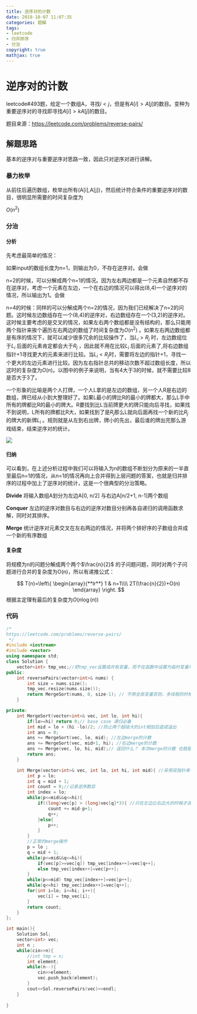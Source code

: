 ```yaml
---
title: 逆序对的计数
date: 2019-10-07 11:07:35
categories: 题解
tags:
- leetcode
- 归并排序
- 分治
copyright: true
mathjax: true
---
```


# 逆序对的计数

leetcode#493题，给定一个数组A，寻找$i<j$，但是有$A[i]>A[j]$的数目。变种为重要逆序对的寻找即寻找$A[i]>kA[j]$的数目。

题目来源：https://leetcode.com/problems/reverse-pairs/

<!--more-->

## 解题思路

基本的逆序对与重要逆序对思路一致，因此只对逆序对进行讲解。

### 暴力枚举

从前往后遍历数组，枚举出所有(A[i],A[j])，然后统计符合条件的重要逆序对的数目，很明显所需要的时间复杂度为

$O(n^2)$

### 分治

#### 分析

先考虑最简单的情况：

如果input的数组长度为n=1，则输出为0，不存在逆序对。会做

n=2的时候，可以分解成两个n=1的情况。因为左右两边都是一个元素自然都不存在逆序对，考虑一个元素在左边，一个在右边的情况可以得出(8,4)一个逆序对的情况，所以输出为1。会做

n=4的时候：同样的可以分解成两个n=2的情况，因为我们已经解决了n=2的问题。这时候左边数组存在一个(8,4)的逆序对，右边数组存在一个(3,2)的逆序对。这时候主要考虑的是交叉的情况，如果左右两个数组都是没有结构的，那么只能用两个指针来挨个遍历左右两边的数组了时间复杂度为$O(n^2)$ 。如果左右两边数组都是有序的情况下，就可以减少很多冗余的比较操作了，当$L_i>R_j$ 时，左边数组位于$L_i$ 后面的元素肯定都会大于$R_j$ ，因此就不用在比较$L_i$ 后面的元素了,将右边数组指针+1寻找更大的元素来进行比较。当$L_i<R_j$时，需要将左边的指针+1，寻找一个更大的左边元素进行比较。因为左右指针总共的移动次数不超过数组长度，所以这时的复杂度为$O(n)$。以图中的例子来说明，当有4大于3的时候，就不需要比较8是否大于3了。

一个形象的比喻是两个人打牌，一个人L拿的是左边的数组，另一个人R是右边的数组，牌已经从小到大整理好了。如果L最小的牌比R的最小的牌都大，那么L手中所有的牌都比R的最小的牌大。R要找到比L当前牌更大的牌只能向后寻找，如果找不到说明，L所有的牌都比R大，如果找到了是$R_j$那么L就向后面再找一个新的比$R_j$的牌大的新牌$L_i$ 。规则就是从左到右出牌，牌小的先出，最后谁的牌出完那么游戏结束，结束逆序对的统计。

![](https://res.cloudinary.com/bravey/image/upload/v1570434502/blog/reversepairs.jpg)

#### 归纳

可以看到，在上述分析过程中我们可以将输入为n的数组不断划分为原来的一半直至最后n=1的情况，从n=1的情况再向上合并得到上层问题的答案，也就是归并排序的过程中加上了逆序对的统计，这是一个很典型的分治策略。

**Divide** 将输入数组A划分为左边A[0, n/2] 与右边A[n/2+1, n-1]两个数组

**Conquer** 左边的逆序对数目与右边的逆序对数目分别再各自递归的调用函数求解，同时对其排序。

**Merge** 统计逆序对元素交叉在左右两边的情况，并将两个排好序的子数组合并成一个新的有序数组

#### 复杂度

将规模为n的问题分解成两个两个$\frac{n}{2}$ 的子问题问题，同时对两个子问题进行合并的复杂度为O(n)，所以有递推公式：


$$
T(n)=\left\{
  \begin{array}{**lr**}  
             1 &  n=1\\\\  
             2T(\frac{n}{2})+O(n)
             \end{array}  
\right.
$$
根据主定理有最后的复杂度为$O(n\log(n))$

### 代码

```c++
/*
https://leetcode.com/problems/reverse-pairs/
 */
#include <iostream>
#include <vector>
using namespace std;
class Solution {
	vector<int> tmp_vec;//把tmp_vec设置成共有变量，而不在函数中设置为临时变量可以减少多次对其创建与销毁，提高效率
public:
    int reversePairs(vector<int>& nums) {
    	int size = nums.size();
    	tmp_vec.resize(nums.size());
        return MergeSort(nums, 0, size-1); // 不用全局变量否则，多线程的时候会被修改。
    }

private:
	int MergeSort(vector<int>& vec, int lo, int hi){
		if(lo>=hi) return 0;// base case 递归必备
		int mid = lo + (hi -lo)/2; //防止两个超级大的int相加后造成溢出
		int ans = 0;
		ans += MergeSort(vec, lo, mid); //左边merge的计数
		ans += MergeSort(vec, mid+1, hi); //右边merge的计数
		ans += Merge(vec, lo, hi, mid);// 返回什么？ 本次merge的计数 也就是split 的情况
		return ans;
	}

	int Merge(vector<int>& vec, int lo, int hi, int mid){ //采用双指针来一次把左右两边的小值冒泡出来放到合并后的数组中，同时完成对逆序数目的统计
		int p = lo;
		int q = mid + 1;
		int count = 0;//记录逆序数目
		int index = lo;
		while(p<=mid&&q<=hi){
			if((long)vec[p] > (long)vec[q]*3){ //只在左边比右边大的时候才进行计数，否则移动指针直到满足计数条件。
				count += mid-p+1;
				q++;
			}else{
				p++;
			}
		}
		//正常的merge操作
		p = lo ;
		q = mid + 1;
		while(p<=mid&&q<=hi){
			if(vec[p]>=vec[q]) tmp_vec[index++]=vec[q++];
			else tmp_vec[index++]=vec[p++];
		}
		while(p<=mid) tmp_vec[index++]=vec[p++];
		while(q<=hi) tmp_vec[index++]=vec[q++];
		for(int i=lo; i<=hi; i++){
			vec[i] = tmp_vec[i];
		}
		return count;
	}    
};

int main(){
	Solution Sol;
	vector<int> vec;
	int n ;
	while(cin>>n){
		//int tmp = n;
		int element;
		while(n--){
			cin>>element;
			vec.push_back(element);
		}
		cout<<Sol.reversePairs(vec)<<endl;
	}
	
}
```

